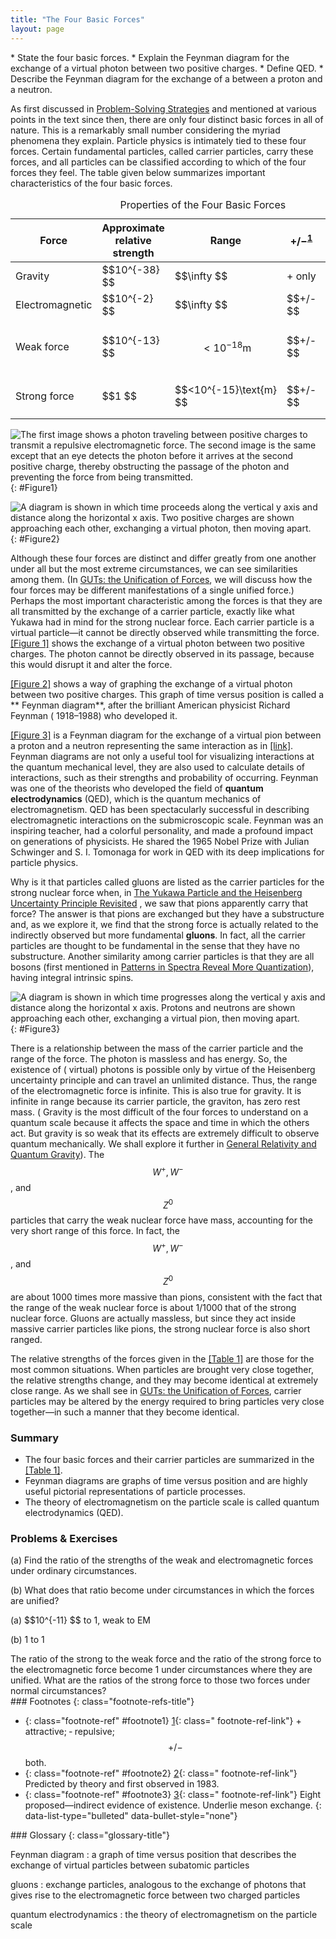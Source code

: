```yaml
---
title: "The Four Basic Forces"
layout: page
---
```


<div class="abstract" markdown="1">
* State the four basic forces.
* Explain the Feynman diagram for the exchange of a virtual photon between two positive charges.
* Define QED.
* Describe the Feynman diagram for the exchange of a between a proton and a neutron.
</div>

As first discussed in [Problem-Solving Strategies](/m42076) and mentioned at
various points in the text since then, there are only four distinct basic forces
in all of nature. This is a remarkably small number considering the myriad
phenomena they explain. Particle physics is intimately tied to these four
forces. Certain fundamental particles, called carrier particles, carry these
forces, and all particles can be classified according to which of the four
forces they feel. The table given below summarizes important characteristics of
the four basic forces.

<table id="Table1" summary="Properties of the Four Basic Forces"><caption><span class="title">Properties of the Four Basic Forces</span></caption><thead><tr>
            <th data-align="center">Force            </th>
            <th data-align="center">
Approximate relative strength
            </th>
            <th data-align="center">Range
            </th>
            <th data-align="center">+/−<sup class="footnote-number" id="footnote-ref1"><a class="footnote-link" href="#footnote1">1</a></sup></th>
            <th data-align="center">
Carrier particle
            </th>
          </tr></thead><tbody><tr>
            <td>Gravity</td>
            <td>
               $$10^{-38} $$ 
            </td>
            <td>
               $$\infty  $$ 
            </td>
            <td>+ only</td>
            <td>Graviton (conjectured)</td>
          </tr><tr>
            <td>Electromagnetic</td>
            <td>
               $$10^{-2} $$ 
            </td>
            <td>
               $$\infty  $$ 
            </td>
            <td>
               $$+/- $$ 
            </td>
            <td>Photon (observed)</td>
          </tr><tr>
            <td>Weak force</td>
            <td>
               $$10^{-13} $$ 
            </td>
            <td>

$$<10^{-18}\text{m} $$ </td>
<td>
$$+/- $$
</td>
<td>$$ {W}^{+}, {W}^{-}, {Z}^{0} $$ (
observed<sup class="footnote-number" id="footnote-ref2"><a class="footnote-link" href="#footnote2">
2</a></sup>)</td>
</tr><tr>
<td>Strong force</td>
<td> $$1 $$</td>
<td> $$<10^{-15}\text{m} $$ </td>
<td>
$$+/- $$
</td>
<td>Gluons (
conjectured<sup class="footnote-number" id="footnote-ref3"><a class="footnote-link" href="#footnote3">
3</a></sup>)</td>
</tr></tbody></table>

![The first image shows a photon traveling between positive charges to transmit a repulsive electromagnetic force. The second image is the same except that an eye detects the photon before it arrives at the second positive charge, thereby obstructing the passage of the photon and preventing the force from being transmitted.](../resources/Figure_34_02_01.jpg "The first image shows the exchange of a virtual photon transmitting the electromagnetic force between charges, just as virtual pion exchange carries the strong nuclear force between nucleons. The second image shows that the photon cannot be directly observed in its passage, because this would disrupt it and alter the force. In this case it does not get to the other charge.")
{: #Figure1}

![A diagram is shown in which time proceeds along the vertical y axis and distance along the horizontal x axis. Two positive charges are shown approaching each other, exchanging a virtual photon, then moving apart.](../resources/Figure_34_02_02.jpg "The Feynman diagram for the exchange of a virtual photon between two positive charges illustrates how the electromagnetic force is transmitted on a quantum mechanical scale. Time is graphed vertically while the distance is graphed horizontally. The two positive charges are seen to be repelled by the photon exchange.")
{: #Figure2}

Although these four forces are distinct and differ greatly from one another
under all but the most extreme circumstances, we can see similarities among
them. (In [GUTs: the Unification of Forces](/m42680), we will discuss how the
four forces may be different manifestations of a single unified force.) Perhaps
the most important characteristic among the forces is that they are all
transmitted by the exchange of a carrier particle, exactly like what Yukawa had
in mind for the strong nuclear force. Each carrier particle is a virtual
particle—it cannot be directly observed while transmitting the
force. [[Figure 1]](#Figure1) shows the exchange of a virtual photon between two
positive charges. The photon cannot be directly observed in its passage, because
this would disrupt it and alter the force.

[[Figure 2]](#Figure2) shows a way of graphing the exchange of a virtual photon
between two positive charges. This graph of time versus position is called a **
Feynman diagram**, after the brilliant American physicist Richard Feynman (
1918–1988) who developed it.

[[Figure 3]](#Figure3) is a Feynman diagram for the exchange of a virtual pion
between a proton and a neutron representing the same interaction as
in [[link]](/m42669#import-auto-id1169737824808). Feynman diagrams are not only
a useful tool for visualizing interactions at the quantum mechanical level, they
are also used to calculate details of interactions, such as their strengths and
probability of occurring. Feynman was one of the theorists who developed the
field of **quantum electrodynamics** (QED), which is the quantum mechanics of
electromagnetism. QED has been spectacularly successful in describing
electromagnetic interactions on the submicroscopic scale. Feynman was an
inspiring teacher, had a colorful personality, and made a profound impact on
generations of physicists. He shared the 1965 Nobel Prize with Julian Schwinger
and S. I. Tomonaga for work in QED with its deep implications for particle
physics.

Why is it that particles called gluons are listed as the carrier particles for
the strong nuclear force when,
in [The Yukawa Particle and the Heisenberg Uncertainty Principle Revisited](/m42669)
, we saw that pions apparently carry that force? The answer is that pions are
exchanged but they have a substructure and, as we explore it, we find that the
strong force is actually related to the indirectly observed but more
fundamental **gluons**. In fact, all the carrier particles are thought to be
fundamental in the sense that they have no substructure. Another similarity
among carrier particles is that they are all bosons (first mentioned
in [Patterns in Spectra Reveal More Quantization](/m42609)), having integral
intrinsic spins.

![A diagram is shown in which time progresses along the vertical y axis and distance along the horizontal x axis. Protons and neutrons are shown approaching each other, exchanging a virtual pion, then moving apart.](../resources/Figure_34_02_04.jpg "The image shows a Feynman diagram for the exchange of a \( \pi^{+} \) between a proton and a neutron, carrying the strong nuclear force between them. This diagram represents the situation shown more pictorially in [link].")
{: #Figure3}

There is a relationship between the mass of the carrier particle and the range
of the force. The photon is massless and has energy. So, the existence of (
virtual) photons is possible only by virtue of the Heisenberg uncertainty
principle and can travel an unlimited distance. Thus, the range of the
electromagnetic force is infinite. This is also true for gravity. It is infinite
in range because its carrier particle, the graviton, has zero rest mass. (
Gravity is the most difficult of the four forces to understand on a quantum
scale because it affects the space and time in which the others act. But gravity
is so weak that its effects are extremely difficult to observe quantum
mechanically. We shall explore it further
in [General Relativity and Quantum Gravity](/m42689)). The $${W}^{+}, {W}^{-} $$
, and $${Z}^{0} $$ particles that carry the weak nuclear force have mass,
accounting for the very short range of this force. In fact, the $${W}^{+},
{W}^{-} $$ , and $${Z}^{0} $$ are about 1000 times more massive than pions,
consistent with the fact that the range of the weak nuclear force is about
1/1000 that of the strong nuclear force. Gluons are actually massless, but since
they act inside massive carrier particles like pions, the strong nuclear force
is also short ranged.

The relative strengths of the forces given in the [[Table 1]](#Table1) are those
for the most common situations. When particles are brought very close together,
the relative strengths change, and they may become identical at extremely close
range. As we shall see in [GUTs: the Unification of Forces](/m42680), carrier
particles may be altered by the energy required to bring particles very close
together—in such a manner that they become identical.

### Summary

* The four basic forces and their carrier particles are summarized in
  the [[Table 1]](#Table1).
* Feynman diagrams are graphs of time versus position and are highly useful
  pictorial representations of particle processes.
* The theory of electromagnetism on the particle scale is called quantum
  electrodynamics (QED).

### Problems &amp; Exercises

<div class="exercise" data-element-type="problems-exercises">
<div class="problem" markdown="1">
(a) Find the ratio of the strengths of the weak and electromagnetic forces under ordinary circumstances.

(b) What does that ratio become under circumstances in which the forces are
unified?

</div>
<div class="solution" data-element-type="problems-exercises" markdown="1">
(a)  $$10^{-11} $$
 to 1, weak to EM

(b) 1 to 1

</div>
</div>

<div class="exercise" data-element-type="problems-exercises">
<div class="problem" markdown="1">
The ratio of the strong to the weak force and the ratio of the strong force to the electromagnetic force become 1 under circumstances where they are unified. What are the ratios of the strong force to those two forces under normal circumstances?

</div>
</div>

<div class="footnote-refs" markdown="1">
### Footnotes
{: class="footnote-refs-title"}

* {: class="footnote-ref" #footnote1} [1](#footnote-ref1){: class="
  footnote-ref-link"} <span class="footnote-ref-content"> + attractive; ‑
  repulsive; $$+/- $$ both.</span>
* {: class="footnote-ref" #footnote2} [2](#footnote-ref2){: class="
  footnote-ref-link"} <span class="footnote-ref-content">Predicted by theory and
  first observed in 1983.</span>
* {: class="footnote-ref" #footnote3} [3](#footnote-ref3){: class="
  footnote-ref-link"} <span class="footnote-ref-content">Eight proposed—indirect
  evidence of existence. Underlie meson exchange.</span>
  {: data-list-type="bulleted" data-bullet-style="none"}

</div>

<div class="glossary" markdown="1">
### Glossary
{: class="glossary-title"}

Feynman diagram
: a graph of time versus position that describes the exchange of virtual
particles between subatomic particles

gluons
: exchange particles, analogous to the exchange of photons that gives rise to
the electromagnetic force between two charged particles

quantum electrodynamics
: the theory of electromagnetism on the particle scale

</div>

